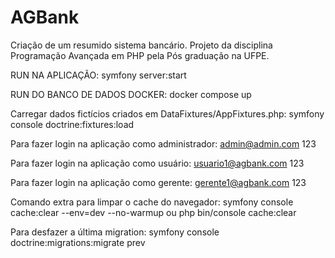 # AGBank
Criação de um resumido sistema bancário. Projeto da disciplina Programação Avançada em PHP pela Pós graduação na UFPE.

RUN NA APLICAÇÃO:
symfony server:start


RUN DO BANCO DE DADOS DOCKER:
docker compose up


Carregar dados fictícios criados em DataFixtures/AppFixtures.php:
symfony console doctrine:fixtures:load


Para fazer login na aplicação como administrador:
admin@admin.com
123

Para fazer login na aplicação como usuário:
usuario1@agbank.com
123

Para fazer login na aplicação como gerente:
gerente1@agbank.com
123


Comando extra para limpar o cache do navegador:
symfony console cache:clear --env=dev --no-warmup
ou
php bin/console cache:clear 


Para desfazer a última migration:
symfony console doctrine:migrations:migrate prev


